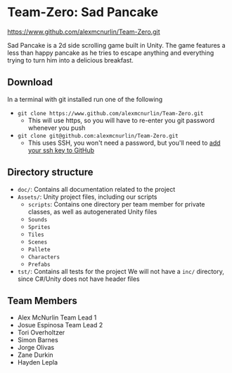 # Team-Zero: Sad Pancake

https://www.github.com/alexmcnurlin/Team-Zero.git

Sad Pancake is a 2d side scrolling game built in Unity. The game features a less than happy pancake as he tries to escape anything and everything trying to turn him into a delicious breakfast.

## Download
In a terminal with git installed run one of the following
* `git clone https://www.github.com/alexmcnurlin/Team-Zero.git`
    * This will use https, so you will have to re-enter you git password whenever you push
* `git clone git@github.com:alexmcnurlin/Team-Zero.git`
    * This uses SSH, you won't need a password, but you'll need to [add your ssh key to GitHub](https://help.github.com/articles/connecting-to-github-with-ssh/)


## Directory structure
* `doc/`: Contains all documentation related to the project
* `Assets/`: Unity project files, including our scripts
    - `scripts`: Contains one directory per team member for private classes, as well as autogenerated Unity files
    - `Sounds`
    - `Sprites`
    - `Tiles`
    - `Scenes`
    - `Pallete`
    - `Characters`
    - `Prefabs`
* `tst/`: Contains all tests for the project
We will not have a `inc/` directory, since C#/Unity does not have header files


## Team Members
* Alex McNurlin Team Lead 1
* Josue Espinosa Team Lead 2
* Tori Overholtzer
* Simon Barnes
* Jorge Olivas
* Zane Durkin
* Hayden Lepla
